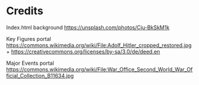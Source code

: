# Credits

Index.html background https://unsplash.com/photos/Cju-BkSkM1k

Key Figures portal https://commons.wikimedia.org/wiki/File:Adolf_Hitler_cropped_restored.jpg + https://creativecommons.org/licenses/by-sa/3.0/de/deed.en

Major Events portal https://commons.wikimedia.org/wiki/File:War_Office_Second_World_War_Official_Collection_B11634.jpg